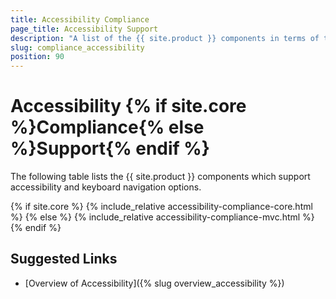 ```yaml
---
title: Accessibility Compliance
page_title: Accessibility Support
description: "A list of the {{ site.product }} components in terms of the accessibility and keyboard navigation support they provide."
slug: compliance_accessibility
position: 90
---
```


# Accessibility {% if site.core %}Compliance{% else %}Support{% endif %}

The following table lists the {{ site.product }} components which support accessibility and keyboard navigation options.

{% if site.core %}
{% include_relative accessibility-compliance-core.html %}
{% else %}
{% include_relative accessibility-compliance-mvc.html %}
{% endif %}

## Suggested Links  

* [Overview of Accessibility]({% slug overview_accessibility %})

